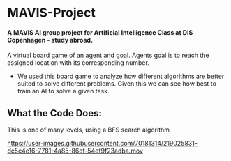 # MAVIS-Project
#### A MAVIS AI group project for Artificial Intelligence Class at DIS Copenhagen - study abroad.

A virtual board game of an agent and goal. Agents goal is to reach the assigned location with its corresponding number.
- We used this board game to analyze how different algorithms are better suited to solve different problems. Given this we can see how best to train an AI to solve a given task.

## What the Code Does:
This is one of many levels, using a BFS search algorithm

https://user-images.githubusercontent.com/70181314/219025831-dc5c4e16-7781-4a85-86ef-54ef9f23adba.mov
